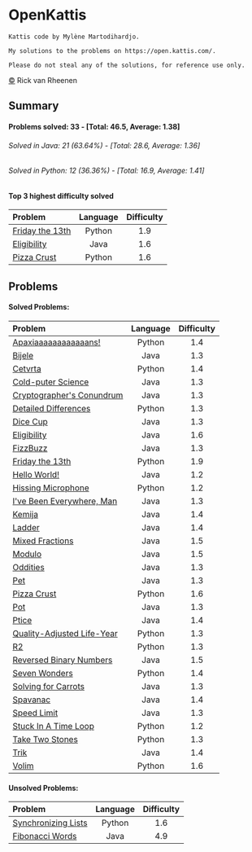 # OpenKattis
	Kattis code by Mylène Martodihardjo.

	My solutions to the problems on https://open.kattis.com/.

	Please do not steal any of the solutions, for reference use only.

[&copy;](https://github.com/rvrheenen/OpenKattis/blob/master/license.txt) Rick van Rheenen
## Summary
#### Problems solved: 33 - [Total: 46.5, Average: 1.38]
###### Solved in Java: 21 (63.64%) - [Total: 28.6, Average: 1.36]
###### Solved in Python: 12 (36.36%) - [Total: 16.9, Average: 1.41]
#### Top 3 highest difficulty solved
| Problem | Language | Difficulty |
| :--- | :---: | :---: |
| [Friday the 13th ](https://open.kattis.com/problems/friday) | Python | 1.9 |
| [Eligibility ](https://open.kattis.com/problems/eligibility) | Java | 1.6 |
| [Pizza Crust ](https://open.kattis.com/problems/pizza2) | Python | 1.6 |

## Problems
#### Solved Problems:
| Problem | Language | Difficulty |
| :--- | :---: | :---: |
| [Apaxiaaaaaaaaaaaans! ](https://open.kattis.com/problems/apaxiaaans) | Python | 1.4 |
| [Bijele ](https://open.kattis.com/problems/bijele) | Java | 1.3 |
| [Cetvrta ](https://open.kattis.com/problems/cetvrta) | Python | 1.4 |
| [Cold-puter Science ](https://open.kattis.com/problems/cold) | Java | 1.3 |
| [Cryptographer's Conundrum ](https://open.kattis.com/problems/conundrum) | Java | 1.3 |
| [Detailed Differences ](https://open.kattis.com/problems/detaileddifferences) | Python | 1.3 |
| [Dice Cup ](https://open.kattis.com/problems/dicecup) | Java | 1.3 |
| [Eligibility ](https://open.kattis.com/problems/eligibility) | Java | 1.6 |
| [FizzBuzz ](https://open.kattis.com/problems/fizzbuzz) | Java | 1.3 |
| [Friday the 13th ](https://open.kattis.com/problems/friday) | Python | 1.9 |
| [Hello World! ](https://open.kattis.com/problems/hello) | Java | 1.2 |
| [Hissing Microphone ](https://open.kattis.com/problems/hissingmicrophone) | Python | 1.2 |
| [I've Been Everywhere, Man ](https://open.kattis.com/problems/everywhere) | Java | 1.3 |
| [Kemija ](https://open.kattis.com/problems/kemija08) | Java | 1.4 |
| [Ladder ](https://open.kattis.com/problems/ladder) | Java | 1.4 |
| [Mixed Fractions ](https://open.kattis.com/problems/mixedfractions) | Java | 1.5 |
| [Modulo ](https://open.kattis.com/problems/modulo) | Java | 1.5 |
| [Oddities ](https://open.kattis.com/problems/oddities) | Java | 1.3 |
| [Pet ](https://open.kattis.com/problems/pet) | Java | 1.3 |
| [Pizza Crust ](https://open.kattis.com/problems/pizza2) | Python | 1.6 |
| [Pot ](https://open.kattis.com/problems/pot) | Java | 1.3 |
| [Ptice ](https://open.kattis.com/problems/ptice) | Java | 1.4 |
| [Quality-Adjusted Life-Year ](https://open.kattis.com/problems/qaly) | Python | 1.3 |
| [R2 ](https://open.kattis.com/problems/r2) | Python | 1.3 |
| [Reversed Binary Numbers ](https://open.kattis.com/problems/reversebinary) | Java | 1.5 |
| [Seven Wonders ](https://open.kattis.com/problems/sevenwonders) | Python | 1.4 |
| [Solving for Carrots ](https://open.kattis.com/problems/carrots) | Java | 1.3 |
| [Spavanac ](https://open.kattis.com/problems/spavanac) | Java | 1.4 |
| [Speed Limit ](https://open.kattis.com/problems/speedlimit) | Java | 1.3 |
| [Stuck In A Time Loop ](https://open.kattis.com/problems/timeloop) | Python | 1.2 |
| [Take Two Stones ](https://open.kattis.com/problems/twostones) | Python | 1.3 |
| [Trik ](https://open.kattis.com/problems/trik) | Java | 1.4 |
| [Volim ](https://open.kattis.com/problems/volim) | Python | 1.6 |

#### Unsolved Problems:
| Problem | Language | Difficulty |
| :--- | :---: | :---: |
| [Synchronizing Lists ](https://open.kattis.com/problems/synchronizinglists) | Python | 1.6 |
| [Fibonacci Words ](https://open.kattis.com/problems/fibonacci) | Java | 4.9 |

